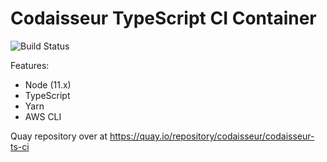 # Codaisseur TypeScript CI Container

![Build Status](https://quay.io/repository/codaisseur/codaisseur-ts-ci/status)

Features:

  - Node (11.x)
  - TypeScript
  - Yarn
  - AWS CLI

Quay repository over at https://quay.io/repository/codaisseur/codaisseur-ts-ci
